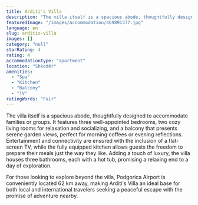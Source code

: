 ```yaml
---
title: Arditi's Villa
description: "The villa itself is a spacious abode, thoughtfully designed to accommodate families or groups."
featuredImage: "/images/accommodation/469891377.jpg"
language: en
slug: arditis-villa
images: []
category: "null"
starRating: 4
rating: 4
accommodationType: "apartment"
location: "Shkodër"
amenities:
  - "Spa"
  - "Kitchen"
  - "Balcony"
  - "TV"
ratingWords: "Fair"
---
```


The villa itself is a spacious abode, thoughtfully designed to accommodate families or groups. It features three well-appointed bedrooms, two cozy living rooms for relaxation and socializing, and a balcony that presents serene garden views, perfect for morning coffees or evening reflections. Entertainment and connectivity are ensured with the inclusion of a flat-screen TV, while the fully equipped kitchen allows guests the freedom to prepare their meals just the way they like. Adding a touch of luxury, the villa houses three bathrooms, each with a hot tub, promising a relaxing end to a day of exploration.

For those looking to explore beyond the villa, Podgorica Airport is conveniently located 62 km away, making Arditi's Villa an ideal base for both local and international travelers seeking a peaceful escape with the promise of adventure nearby.

